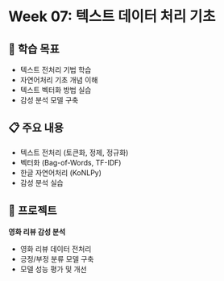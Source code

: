# Week 07: 텍스트 데이터 처리 기초

## 🎯 학습 목표
- 텍스트 전처리 기법 학습
- 자연어처리 기초 개념 이해
- 텍스트 벡터화 방법 실습
- 감성 분석 모델 구축

## 📋 주요 내용
- 텍스트 전처리 (토큰화, 정제, 정규화)
- 벡터화 (Bag-of-Words, TF-IDF)
- 한글 자연어처리 (KoNLPy)
- 감성 분석 실습

## 🚀 프로젝트
**영화 리뷰 감성 분석**
- 영화 리뷰 데이터 전처리
- 긍정/부정 분류 모델 구축
- 모델 성능 평가 및 개선
